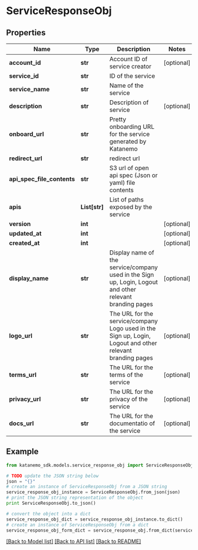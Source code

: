 # ServiceResponseObj


## Properties
Name | Type | Description | Notes
------------ | ------------- | ------------- | -------------
**account_id** | **str** | Account ID of service creator | [optional] 
**service_id** | **str** | ID of the service | 
**service_name** | **str** | Name of the service | 
**description** | **str** | Description of service | [optional] 
**onboard_url** | **str** | Pretty onboarding URL for the service generated by Katanemo | 
**redirect_url** | **str** | redirect url | 
**api_spec_file_contents** | **str** | S3 url of open api spec (Json or yaml) file contents | 
**apis** | **List[str]** | List of paths exposed by the service | 
**version** | **int** |  | [optional] 
**updated_at** | **int** |  | [optional] 
**created_at** | **int** |  | [optional] 
**display_name** | **str** | Display name of the service/company used in the Sign up, Login, Logout and other relevant branding pages | [optional] 
**logo_url** | **str** | The URL for the service/company Logo used in the Sign up, Login, Logout and other relevant branding pages | [optional] 
**terms_url** | **str** | The URL for the terms of the service | [optional] 
**privacy_url** | **str** | The URL for the privacy of the service | [optional] 
**docs_url** | **str** | The URL for the documentatio of the service | [optional] 

## Example

```python
from katanemo_sdk.models.service_response_obj import ServiceResponseObj

# TODO update the JSON string below
json = "{}"
# create an instance of ServiceResponseObj from a JSON string
service_response_obj_instance = ServiceResponseObj.from_json(json)
# print the JSON string representation of the object
print ServiceResponseObj.to_json()

# convert the object into a dict
service_response_obj_dict = service_response_obj_instance.to_dict()
# create an instance of ServiceResponseObj from a dict
service_response_obj_form_dict = service_response_obj.from_dict(service_response_obj_dict)
```
[[Back to Model list]](../README.md#documentation-for-models) [[Back to API list]](../README.md#documentation-for-api-endpoints) [[Back to README]](../README.md)


